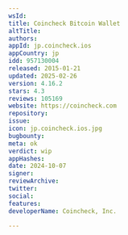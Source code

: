 ```yaml
---
wsId: 
title: Coincheck Bitcoin Wallet
altTitle: 
authors: 
appId: jp.coincheck.ios
appCountry: jp
idd: 957130004
released: 2015-01-21
updated: 2025-02-26
version: 4.16.2
stars: 4.3
reviews: 105169
website: https://coincheck.com
repository: 
issue: 
icon: jp.coincheck.ios.jpg
bugbounty: 
meta: ok
verdict: wip
appHashes: 
date: 2024-10-07
signer: 
reviewArchive: 
twitter: 
social: 
features: 
developerName: Coincheck, Inc.

---
```


